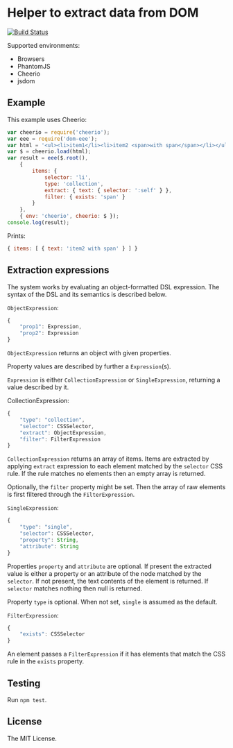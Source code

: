 # Helper to extract data from DOM

[![Build Status](https://travis-ci.org/rla/dom-eee.svg)](https://travis-ci.org/rla/dom-eee)

Supported environments:

 * Browsers
 * PhantomJS
 * Cheerio
 * jsdom

## Example

This example uses Cheerio:

```javascript
var cheerio = require('cheerio');
var eee = require('dom-eee');
var html = '<ul><li>item1</li><li>item2 <span>with span</span></li></ul>';
var $ = cheerio.load(html);
var result = eee($.root(),
    {
        items: {
            selector: 'li',
            type: 'collection',
            extract: { text: { selector: ':self' } },
            filter: { exists: 'span' }
        }
    },
    { env: 'cheerio', cheerio: $ });
console.log(result);
```

Prints:

```javascript
{ items: [ { text: 'item2 with span' } ] }
```

## Extraction expressions

The system works by evaluating an object-formatted DSL
expression. The syntax of the DSL and its semantics is
described below.

`ObjectExpression`:

```javascript
{
    "prop1": Expression,
    "prop2": Expression
}
```

`ObjectExpression` returns an object with given properties.

Property values are described by further a `Expression`(s).

`Expression` is either `CollectionExpression` or
`SingleExpression`, returning a value described by it.

CollectionExpression:

```javascript
{
    "type": "collection",
    "selector": CSSSelector,
    "extract": ObjectExpression,
    "filter": FilterExpression
}
```

`CollectionExpression` returns an array of items. Items are extracted
by applying `extract` expression to each element matched by the
`selector` CSS rule. If the rule matches no elements then an empty
array is returned.

Optionally, the `filter` property might be set. Then the array of
raw elements is first filtered through the `FilterExpression`.

`SingleExpression`:

```javascript
{
    "type": "single",
    "selector": CSSSelector,
    "property": String,
    "attribute": String
}
```

Properties `property` and `attribute` are optional. If present
the extracted value is either a property or an attribute of the
node matched by the `selector`. If not present, the text contents
of the element is returned. If `selector` matches nothing then
null is returned.

Property `type` is optional. When not set, `single` is assumed as
the default.

`FilterExpression`:

```javascript
{
    "exists": CSSSelector
}
```

An element passes a `FilterExpression` if it has elements that match
the CSS rule in the `exists` property.

## Testing

Run `npm test`.

## License

The MIT License.
